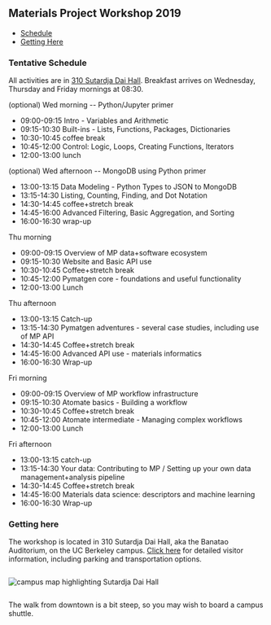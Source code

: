 ## Materials Project Workshop 2019

* [Schedule](#schedule)
* [Getting Here](#getting-here)

### Tentative Schedule

All activities are in [310 Sutardja Dai Hall](#getting-here).
Breakfast arrives on Wednesday, Thursday and Friday mornings at 08:30.

(optional) Wed morning -- Python/Jupyter primer
* 09:00-09:15 Intro - Variables and Arithmetic
* 09:15-10:30 Built-ins - Lists, Functions, Packages, Dictionaries
* 10:30-10:45 coffee break
* 10:45-12:00 Control: Logic, Loops, Creating Functions, Iterators
* 12:00-13:00 lunch

(optional) Wed afternoon -- MongoDB using Python primer 
* 13:00-13:15 Data Modeling - Python Types to JSON to MongoDB
* 13:15-14:30 Listing, Counting, Finding, and Dot Notation
* 14:30-14:45 coffee+stretch break
* 14:45-16:00 Advanced Filtering, Basic Aggregation, and Sorting
* 16:00-16:30 wrap-up

Thu morning
* 09:00-09:15 Overview of MP data+software ecosystem
* 09:15-10:30 Website and Basic API use
* 10:30-10:45 Coffee+stretch break
* 10:45-12:00 Pymatgen core - foundations and useful functionality
* 12:00-13:00 Lunch

Thu afternoon
* 13:00-13:15 Catch-up
* 13:15-14:30 Pymatgen adventures - several case studies, including use of MP API
* 14:30-14:45 Coffee+stretch break
* 14:45-16:00 Advanced API use - materials informatics
* 16:00-16:30 Wrap-up

Fri morning
* 09:00-09:15 Overview of MP workflow infrastructure
* 09:15-10:30 Atomate basics - Building a workflow
* 10:30-10:45 Coffee+stretch break
* 10:45-12:00 Atomate intermediate - Managing complex workflows
* 12:00-13:00 Lunch

Fri afternoon
* 13:00-13:15 catch-up
* 13:15-14:30 Your data: Contributing to MP / Setting up your own data management+analysis pipeline
* 14:30-14:45 Coffee+stretch break
* 14:45-16:00 Materials data science: descriptors and machine learning
* 16:00-16:30 Wrap-up

### Getting here
The workshop is located in 310 Sutardja Dai Hall, aka the Banatao Auditorium, on the UC Berkeley campus.
[Click here](https://citris-uc.org/visitor-information/) for detailed visitor information, including parking and
transportation options.

<img src="static/img/banatao-map.jpg" alt="campus map highlighting Sutardja Dai Hall"
     style="margin: 1em 0; width=800px">

The walk from downtown is a bit steep, so you may wish to board a campus shuttle.
